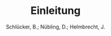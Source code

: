 ---
type        : inbook
author      : "Schlücker, B.; Nübling, D.; Helmbrecht, J."
title       : Einleitung
booktitle   : Namengrammatik. Linguistische Berichte Sonderheft.
year        : 2017-01-01
publisher   : Buske
address     : Hamburg
isbn        : 978-3-87548-820-3
pages       : 5-10
weblink     : https://katalog.ub.uni-leipzig.de/Record/0-876070829
---